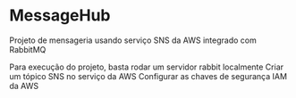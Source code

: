 # MessageHub
Projeto de mensageria usando serviço SNS da AWS integrado com RabbitMQ

Para execução do projeto, basta rodar um servidor rabbit localmente
Criar um tópico SNS no serviço da AWS
Configurar as chaves de segurança IAM da AWS
